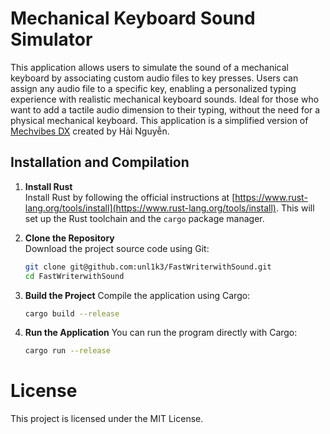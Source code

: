 # Mechanical Keyboard Sound Simulator

This application allows users to simulate the sound of a mechanical keyboard by associating custom audio files to key presses. 
Users can assign any audio file to a specific key, enabling a personalized typing experience with realistic mechanical keyboard sounds.
Ideal for those who want to add a tactile audio dimension to their typing, without the need for a physical mechanical keyboard.
This application is a simplified version of [Mechvibes DX](https://github.com/hainguyents13/mechvibes-dx) created by Hải Nguyễn.

## Installation and Compilation

1. **Install Rust**  
   Install Rust by following the official instructions at [https://www.rust-lang.org/tools/install](https://www.rust-lang.org/tools/install). This will set up the Rust toolchain and the `cargo` package manager.

2. **Clone the Repository**  
   Download the project source code using Git:  
   ```bash
   git clone git@github.com:unl1k3/FastWriterwithSound.git
   cd FastWriterwithSound

3. **Build the Project**
   Compile the application using Cargo:
   ```bash
   cargo build --release

4. **Run the Application**
You can run the program directly with Cargo:
    ```bash
    cargo run --release


# License

This project is licensed under the MIT License.

